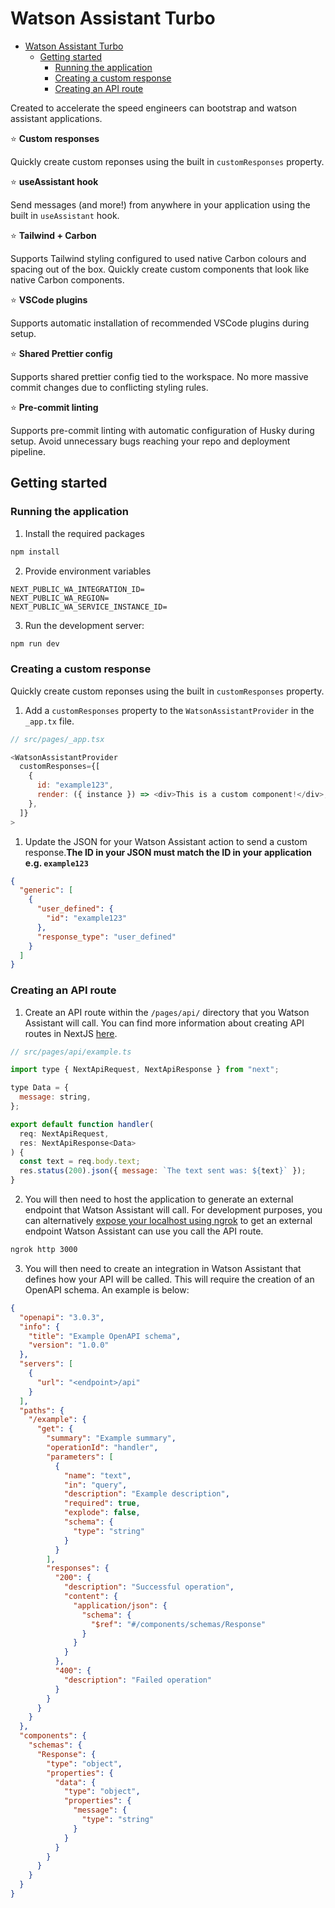 # Watson Assistant Turbo

- [Watson Assistant Turbo](#watson-assistant-turbo)
  - [Getting started](#getting-started)
    - [Running the application](#running-the-application)
    - [Creating a custom response](#creating-a-custom-response)
    - [Creating an API route](#creating-an-api-route)

Created to accelerate the speed engineers can bootstrap and watson assistant applications.

:star: **Custom responses**

Quickly create custom reponses using the built in `customResponses` property.

:star: **useAssistant hook**

Send messages (and more!) from anywhere in your application using the built in `useAssistant` hook.

:star: **Tailwind + Carbon**

Supports Tailwind styling configured to used native Carbon colours and spacing out of the box. Quickly create custom components that look like native Carbon components.

:star: **VSCode plugins**

Supports automatic installation of recommended VSCode plugins during setup.

:star: **Shared Prettier config**

Supports shared prettier config tied to the workspace. No more massive commit changes due to conflicting styling rules.

:star: **Pre-commit linting**

Supports pre-commit linting with automatic configuration of Husky during setup. Avoid unnecessary bugs reaching your repo and deployment pipeline.

## Getting started

### Running the application

1. Install the required packages

```bash
npm install
```

2. Provide environment variables

```env
NEXT_PUBLIC_WA_INTEGRATION_ID=
NEXT_PUBLIC_WA_REGION=
NEXT_PUBLIC_WA_SERVICE_INSTANCE_ID=
```

3. Run the development server:

```bash
npm run dev
```

### Creating a custom response

Quickly create custom reponses using the built in `customResponses` property.

1. Add a `customResponses` property to the `WatsonAssistantProvider` in the `_app.tx` file.

```js
// src/pages/_app.tsx

<WatsonAssistantProvider
  customResponses={[
    {
      id: "example123",
      render: ({ instance }) => <div>This is a custom component!</div>,
    },
  ]}
>
```

1. Update the JSON for your Watson Assistant action to send a custom response.**The ID in your JSON must match the ID in your application e.g. `example123`**

```json
{
  "generic": [
    {
      "user_defined": {
        "id": "example123"
      },
      "response_type": "user_defined"
    }
  ]
}
```

### Creating an API route

1. Create an API route within the `/pages/api/` directory that you Watson Assistant will call. You can find more information about creating API routes in NextJS [here](https://nextjs.org/docs/pages/building-your-application/routing/api-routes).

```js
// src/pages/api/example.ts

import type { NextApiRequest, NextApiResponse } from "next";

type Data = {
  message: string,
};

export default function handler(
  req: NextApiRequest,
  res: NextApiResponse<Data>
) {
  const text = req.body.text;
  res.status(200).json({ message: `The text sent was: ${text}` });
}
```

2. You will then need to host the application to generate an external endpoint that Watson Assistant will call. For development purposes, you can alternatively [expose your localhost using ngrok](https://ngrok.com/docs/getting-started/) to get an external endpoint Watson Assistant can use you call the API route.

```bash
ngrok http 3000
```

3. You will then need to create an integration in Watson Assistant that defines how your API will be called. This will require the creation of an OpenAPI schema. An example is below:

```json
{
  "openapi": "3.0.3",
  "info": {
    "title": "Example OpenAPI schema",
    "version": "1.0.0"
  },
  "servers": [
    {
      "url": "<endpoint>/api"
    }
  ],
  "paths": {
    "/example": {
      "get": {
        "summary": "Example summary",
        "operationId": "handler",
        "parameters": [
          {
            "name": "text",
            "in": "query",
            "description": "Example description",
            "required": true,
            "explode": false,
            "schema": {
              "type": "string"
            }
          }
        ],
        "responses": {
          "200": {
            "description": "Successful operation",
            "content": {
              "application/json": {
                "schema": {
                  "$ref": "#/components/schemas/Response"
                }
              }
            }
          },
          "400": {
            "description": "Failed operation"
          }
        }
      }
    }
  },
  "components": {
    "schemas": {
      "Response": {
        "type": "object",
        "properties": {
          "data": {
            "type": "object",
            "properties": {
              "message": {
                "type": "string"
              }
            }
          }
        }
      }
    }
  }
}
```
